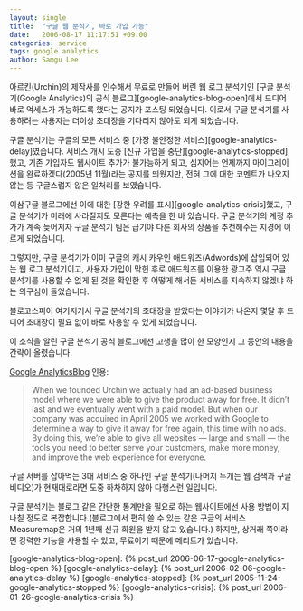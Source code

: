 ```yaml
---
layout: single
title:  "구글 웹 분석기, 바로 가입 가능"
date:   2006-08-17 11:17:51 +09:00
categories: service
tags: google analytics
author: Samgu Lee
---
```

아르킨(Urchin)의 제작사를 인수해서 무료로 만들어 버린 웹 로그 분석기인 [구글 분석기(Google Analytics)의 공식 블로그][google-analytics-blog-open]에서 드디어 바로 억세스가 가능하도록 했다는 공지가 포스팅 되었습니다. 이로서 구글 분석기를 사용하려는 사용자는 더이상 초대장을 기다리지 않아도 되게 되었습니다.

구글 분석기는 구글의 모든 서비스 중 [가장 불안정한 서비스][google-analytics-delay]였습니다. 서비스 개시 도중 [신규 가입을 중단][google-analytics-stopped]했고, 기존 가입자도 웹사이트 추가가 불가능하게 되고, 심지어는 언제까지 마이그레이션을 완료하겠다(2005년 11월)라는 공지를 띄웠지만, 전혀 그에 대한 코멘트가 나오지 않는 등 구글스럽지 않은 일처리를 보였습니다.

이삼구글 블로그에선 이에 대한 [강한 우려를 표시][google-analytics-crisis]했고, 구글 분석기가 미래에 사라질지도 모른다는 예측을 한 바 있습니다. 구글 분석기의 계정 추가가 계속 늦어지자 구글 분석기 팀은 급기야 다른 회사의 상품을 추천해주는 지경에 이르게 되었습니다.

그렇지만, 구글 분석기가 이미 구글의 캐시 카우인 애드워즈(Adwords)에 삽입되어 있는 웹 로그 분석기이고, 사용자 가입이 막힌 후로 애드워즈를 이용한 광고주 역시 구글 분석기를 사용할 수 없게 된 것을 확인한 후 어떻게 해서든 서비스를 지속하지 않겠냐 하는 의구심이 들었습니다.

블로고스피어 여기저기서 구글 분석기의 초대장을 받았다는 이야기가 나온지 몇달 후 드디어 초대장이 필요 없이 바로 사용할 수 있게 되었습니다.

이 소식을 알린 구글 분석기 공식 블로그에선 고생을 많이 한 모양인지 그 동안의 내용을 간략이 올렸습니다.

[Google AnalyticsBlog](http://analytics.blogspot.com/2006/08/were-open-instant-access-now-available_15.html) 인용:

> When we founded Urchin we actually had an ad-based business model where we were able to give the product away for free. It didn&#8217;t last and we eventually went with a paid model. But when our company was acquired in April 2005 we worked with Google to determine a way to give it away for free again, this time with no ads. By doing this, we&#8217;re able to give all websites &#8212; large and small &#8212; the tools you need to better serve your customers, make more money, and improve the web experience for everyone.

구글 서버를 잡아먹는 3대 서비스 중 하나인 구글 분석기(나머지 두개는 웹 검색과 구글 비디오)가 현재대로라면 도중 하차하지 않아 다행스런 일입니다.

구글 분석기는 블로그 같은 간단한 통계만을 필요로 하는 웹사이트에선 사용 방법이 지나칠 정도로 복잡합니다.(블로그에서 편히 쓸 수 있는 같은 구글의 서비스 Measuremap은 거의 1년째 신규 회원을 받지 않고 있습니다.) 하지만, 상거래 쪽이라면 강력한 기능을 사용할 수 있고, 무료이기 때문에 메리트가 있습니다.

[google-analytics-blog-open]: {% post_url 2006-06-17-google-analytics-blog-open %}
[google-analytics-delay]: {% post_url 2006-02-06-google-analytics-delay %}
[google-analytics-stopped]: {% post_url 2005-11-24-google-analytics-stopped %}
[google-analytics-crisis]: {% post_url 2006-01-26-google-analytics-crisis %}
